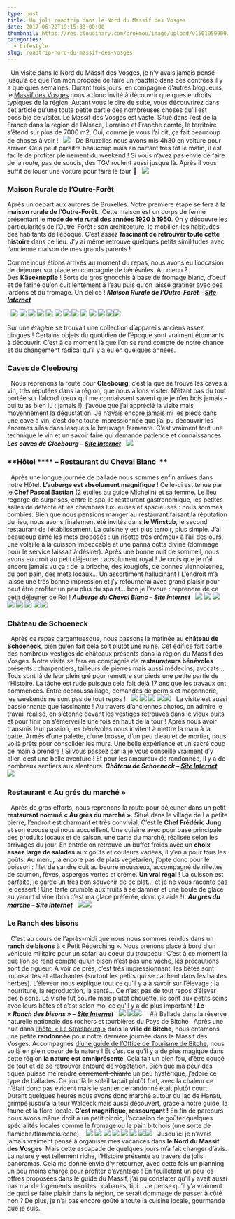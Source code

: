```yaml
---
type: post
title: Un joli roadtrip dans le Nord du Massif des Vosges
date: 2017-06-22T19:15:33+00:00
thumbnail: https://res.cloudinary.com/crokmou/image/upload/v1501959900/voyage-nord-massif-vosges-france-chateau-sch%C5%93neck-crokmou-blog-cuisine-voyage-belgique-10.jpg
categories: 
  - Lifestyle
slug: roadtrip-nord-du-massif-des-vosges
---
```


  Un visite dans le Nord du Massif des Vosges, je n’y avais jamais pensé jusqu’à ce que l’on mon propose de faire un roadtrip dans ces contrées il y a quelques semaines. Durant trois jours, en compagnie d’autres blogueurs, le [Massif des Vosges](http://www.massif-des-vosges.com) nous a donc invité à découvrir quelques endroits typiques de la région. Autant vous le dire de suite, vous découvrirez dans cet article qu’une toute petite partie des nombreuses choses qu’il est possible de visiter. Le Massif des Vosges est vaste. Situé dans l’est de la France dans la region de l’Alsace, Lorraine et Franche comté, le territoire s’étend sur plus de 7000 m2\. Oui, comme je vous l’ai dit, ça fait beaucoup de choses à voir !   ![](https://res.cloudinary.com/crokmou/image/upload/v1501959854/Carte-2.jpg)   De Bruxelles nous avons mis 4h30 en voiture pour arriver. Cela peut paraitre beaucoup mais en partant très tôt le matin, il est facile de profiter pleinement du weekend ! Si vous n’avez pas envie de faire de la route, pas de soucis, des TGV roulent aussi jusque là. Après il vous suffit de louer une voiture pour faire le tour 🙂   ![](https://res.cloudinary.com/crokmou/image/upload/v1501959846/Carte-1-3.jpg)  

### Maison Rurale de l’Outre-Forêt

Après un départ aux aurores de Bruxelles. Notre première étape se fera à la **maison rurale de l’Outre-Forêt**.  Cette maison est un corps de ferme présentant le **mode de vie rural des années 1920 à 1950**. On y découvre les particularités de l’Outre-Forêt : son architecture, le mobilier, les habitudes des habitants de l’époque. C’est assez **fascinant de retrouver toute cette histoire** dans ce lieu. J’y ai même retrouvé quelques petits similitudes avec l’ancienne maison de mes grands parents !

Comme nous étions arrivés au moment du repas, nous avons eu l’occasion de déjeuner sur place en compagnie de bénévoles. Au menu ? Des **Käseknepfle** ! Sorte de gros gnocchis à base de fromage blanc, d’oeuf et de farine qu’on cuit lentement à l’eau puis qu’on laisse gratiner avec des lardons et du fromage. Un délice ! **_Maison Rurale de l’Outre-Forêt – [Site Internet](http://www.maison-rurale.fr)_**

  ![](https://res.cloudinary.com/crokmou/image/upload/v1501959919/voyage-nord-massif-vosges-france-maison-rurale-outre-forest-crokmou-blog-cuisine-voyage-belgique-3.jpg) ![](https://res.cloudinary.com/crokmou/image/upload/v1501959918/voyage-nord-massif-vosges-france-maison-rurale-outre-forest-crokmou-blog-cuisine-voyage-belgique-4.jpg) ![](https://res.cloudinary.com/crokmou/image/upload/v1501959919/voyage-nord-massif-vosges-france-maison-rurale-outre-forest-crokmou-blog-cuisine-voyage-belgique-5.jpg) ![](https://res.cloudinary.com/crokmou/image/upload/v1501959928/voyage-nord-massif-vosges-france-maison-rurale-outre-forest-crokmou-blog-cuisine-voyage-belgique-2.jpg) ![](https://res.cloudinary.com/crokmou/image/upload/v1501959918/voyage-nord-massif-vosges-france-maison-rurale-outre-forest-crokmou-blog-cuisine-voyage-belgique-1.jpg) ![](https://res.cloudinary.com/crokmou/image/upload/v1501959939/voyage-nord-massif-vosges-france-maison-rurale-outre-forest-crokmou-blog-cuisine-voyage-belgique-6.jpg) ![](https://res.cloudinary.com/crokmou/image/upload/v1501959926/voyage-nord-massif-vosges-france-maison-rurale-outre-forest-crokmou-blog-cuisine-voyage-belgique-7.jpg) ![](https://res.cloudinary.com/crokmou/image/upload/v1501959923/voyage-nord-massif-vosges-france-maison-rurale-outre-forest-crokmou-blog-cuisine-voyage-belgique-8.jpg) ![](https://res.cloudinary.com/crokmou/image/upload/v1501959924/voyage-nord-massif-vosges-france-maison-rurale-outre-forest-crokmou-blog-cuisine-voyage-belgique-10.jpg) ![](https://res.cloudinary.com/crokmou/image/upload/v1501959928/voyage-nord-massif-vosges-france-maison-rurale-outre-forest-crokmou-blog-cuisine-voyage-belgique-11.jpg) ![](https://res.cloudinary.com/crokmou/image/upload/v1501959927/voyage-nord-massif-vosges-france-maison-rurale-outre-forest-crokmou-blog-cuisine-voyage-belgique-12.jpg) ![](https://res.cloudinary.com/crokmou/image/upload/v1501959928/voyage-nord-massif-vosges-france-maison-rurale-outre-forest-crokmou-blog-cuisine-voyage-belgique-13.jpg)![](https://res.cloudinary.com/crokmou/image/upload/v1501959930/voyage-nord-massif-vosges-france-maison-rurale-outre-forest-crokmou-blog-cuisine-voyage-belgique-15.jpg)  

Sur une étagère se trouvait une collection d’appareils anciens assez dingues ! Certains objets du quotidien de l’époque sont vraiment étonnants à découvrir. C’est à ce moment là que l’on se rend compte de notre chance et du changement radical qu’il y a eu en quelques années.

### **Caves de Cleebourg**

  Nous reprenons la route pour **Cleebourg**, c’est là que se trouve les caves à vin, très réputées dans la région, que nous allons visiter. N’étant pas du tout portée sur l’alcool (ceux qui me connaissent savent que je n’en bois jamais – oui tu as bien lu : jamais !), j’avoue que j’ai apprécié la visite mais moyennement la dégustation. Je n’avais encore jamais mi les pieds dans une cave à vin, c’est donc toute impressionnée que j’ai pu découvrir les énormes silos dans lesquels le breuvage fermente. C’est vraiment tout une technique le vin et un savoir faire qui demande patience et connaissances. **_Les caves de Cleebourg – [Site Internet](http://www.cave-cleebourg.com)_**   ![](https://res.cloudinary.com/crokmou/image/upload/v1501959890/voyage-nord-massif-vosges-france-cave-cleebourg-crokmou-blog-cuisine-voyage-belgique.jpg)      

### **Hôtel **** – Restaurant du Cheval Blanc  **

  Après une longue journée de ballade nous sommes enfin arrivés dans notre Hôtel. **L’auberge est absolument magnifique !** Celle-ci est tenue par le **Chef Pascal Bastian** (2 étoiles au guide Michelin) et sa femme. Le lieu regorge de surprises, entre le spa, le restaurant gastronomique, les petites salles de détente et les chambres luxueuses et spacieuses : nous sommes comblés. Bien que nous pensions manger au restaurant faisant la réputation du lieu, nous avons finalement été invités dans **le Winstub**, le second restaurant de l’établissement. La cuisine y est plus terroir, plus simple. J’ai beaucoup aimé les mets proposés : un risotto très crémeux à l’ail des ours, une volaille à la cuisson impeccable et une panna cotta divine (dommage pour le service laissait à désirer). Après une bonne nuit de sommeil, nous avons eu droit au petit déjeuner : absolument royal ! Je crois que je n’ai encore jamais vu ça : de la brioche, des kouglofs, de bonnes viennoiseries, du bon pain, des mets locaux… Un assortiment hallucinant ! L’endroit m’a laissé une très bonne impression et j’y retournerai avec grand plaisir pour peut être profiter un peu plus du spa et… bon je l’avoue : reprendre de ce petit déjeuner de Roi ! _**Auberge du Cheval Blanc – [Site Internet](http://www.au-cheval-blanc.fr)**_   ![](https://res.cloudinary.com/crokmou/image/upload/v1501959911/voyage-nord-massif-vosges-france-hotel-cheval-blanc-lembach-crokmou-blog-cuisine-voyage-belgique-4.jpg) ![](https://res.cloudinary.com/crokmou/image/upload/v1501959903/voyage-nord-massif-vosges-france-hotel-cheval-blanc-lembach-crokmou-blog-cuisine-voyage-belgique-3.jpg) ![](https://res.cloudinary.com/crokmou/image/upload/v1501959915/voyage-nord-massif-vosges-france-hotel-cheval-blanc-lembach-crokmou-blog-cuisine-voyage-belgique-5.jpg) ![](https://res.cloudinary.com/crokmou/image/upload/v1501959911/voyage-nord-massif-vosges-france-hotel-cheval-blanc-lembach-crokmou-blog-cuisine-voyage-belgique.jpg) ![](https://res.cloudinary.com/crokmou/image/upload/v1501959911/voyage-nord-massif-vosges-france-hotel-cheval-blanc-lembach-crokmou-blog-cuisine-voyage-belgique-7.jpg) ![](https://res.cloudinary.com/crokmou/image/upload/v1501959911/voyage-nord-massif-vosges-france-hotel-cheval-blanc-lembach-crokmou-blog-cuisine-voyage-belgique-8.jpg) ![](https://res.cloudinary.com/crokmou/image/upload/v1501959905/voyage-nord-massif-vosges-france-hotel-cheval-blanc-lembach-crokmou-blog-cuisine-voyage-belgique-2.jpg)![](https://res.cloudinary.com/crokmou/image/upload/v1501959911/voyage-nord-massif-vosges-france-hotel-cheval-blanc-lembach-crokmou-blog-cuisine-voyage-belgique-9.jpg)      

### **Château de Schoeneck**

  Après ce repas gargantuesque, nous passons la matinée au **château de Schoeneck**, bien qu’en fait cela soit plutôt une ruine. Cet édifice fait partie des nombreux vestiges de châteaux présents dans la région du Massif des Vosges. Notre visite se fera en compagnie de **restaurateurs bénévoles** présents : charpentiers, tailleurs de pierres mais aussi médecins, avocats… Tous sont là de leur plein gré pour remettre sur pieds une petite partie de l’Histoire. La tâche est rude puisque cela fait déjà 17 ans que les travaux ont commencés. Entre débroussaillage, demandes de permis et maçonnerie, les weekends ne sont pas de tout repos !   ![](https://res.cloudinary.com/crokmou/image/upload/v1501959897/voyage-nord-massif-vosges-france-chateau-sch%C5%93neck-crokmou-blog-cuisine-voyage-belgique-2.jpg) ![](https://res.cloudinary.com/crokmou/image/upload/v1501959895/voyage-nord-massif-vosges-france-chateau-sch%C5%93neck-crokmou-blog-cuisine-voyage-belgique-1.jpg) ![](https://res.cloudinary.com/crokmou/image/upload/v1501959895/voyage-nord-massif-vosges-france-chateau-sch%C5%93neck-crokmou-blog-cuisine-voyage-belgique-7.jpg) ![](https://res.cloudinary.com/crokmou/image/upload/v1501959904/voyage-nord-massif-vosges-france-chateau-sch%C5%93neck-crokmou-blog-cuisine-voyage-belgique-3.jpg)![](https://res.cloudinary.com/crokmou/image/upload/v1501959906/voyage-nord-massif-vosges-france-chateau-sch%C5%93neck-crokmou-blog-cuisine-voyage-belgique-12.jpg)   La visite est aussi passionnante que fascinante ! Au travers d’anciennes photos, on admire le travail réalisé, on s’étonne devant les vestiges retrouvés dans le vieux puits et pour finir on s’émerveille une fois en haut de la tour ! Après nous avoir transmis leur passion, les bénévoles nous invitent à mettre la main à la patte. Armés d’une palette, d’une brosse, d’un peu d’eau et de mortier, nous voilà prêts pour consolider les murs. Une belle expérience et un sacré coup de main à prendre ! Si vous passez par là je vous conseille vraiment d’y aller, c’est une belle aventure ! Et pour les amoureux de randonnée, il y a de nombreux sentiers aux alentours. **_Château de Schoeneck – [Site Internet](http://chateau.schoeneck.free.fr/)_**   ![](https://res.cloudinary.com/crokmou/image/upload/v1501959904/voyage-nord-massif-vosges-france-chateau-sch%C5%93neck-crokmou-blog-cuisine-voyage-belgique-17.jpg)      

### **Restaurant « Au grés du marché »**

  Après de gros efforts, nous reprenons la route pour déjeuner dans un petit **restaurant nommé « Au grès du marché »**. Situé dans le village de La petite pierre, l’endroit est charmant et très convivial. C’est le **Chef Frédéric Jung** et son épouse qui nous accueillent. Une cuisine avec pour base principale des produits locaux et de saison, une carte du marché, réalisée selon les arrivages du jour. En entrée on retrouve un buffet froids avec un **choix assez large de salades** aux goûts et couleurs variées, il y’en a pour tous les goûts. Au menu, là encore pas de plats végétarien, j’opte donc pour le poisson : filet de sandre cuit au beurre mousseux, accompagné de rillettes de saumon, fèves, asperges vertes et crème. **Un vrai régal** ! La cuisson est parfaite, je garde un très bon souvenir de ce plat… et je ne vous raconte pas le dessert ! Une tarte crumble aux fruits à se damner et une boule de glace au yaourt divine (bon c’est ma glace préférée, donc ça aide !). _**Au grès du marché – [Site Internet](https://www.augresdumarche.fr)**_   ![](https://res.cloudinary.com/crokmou/image/upload/v1501959952/voyage-nord-massif-vosges-france-restaurant-au-gre%CC%80s-du-marche-petite-pierre-crokmou-blog-cuisine-voyage-belgique.jpg)![](https://res.cloudinary.com/crokmou/image/upload/v1501959945/voyage-nord-massif-vosges-france-restaurant-au-gre%CC%80s-du-marche-petite-pierre-crokmou-blog-cuisine-voyage-belgique-2.jpg)    

### **Le Ranch des bisons**

  C’est au cours de l’après-midi que nous nous sommes rendus dans un **ranch de bisons** à « Petit Réderching ». Nous prenons place à bord d’un véhicule militaire pour un safari au coeur du troupeau ! C’est à ce moment là que l’on se rend compte qu’un bison n’est pas une vache, les précautions sont de rigueur. A voir de près, c’est très impressionnant, les bêtes sont imposantes et attachantes (surtout les petits qui se cachent dans les hautes herbes). L’éleveur nous explique tout ce qu’il y a à savoir sur l’élevage : la nourriture, la reproduction, la santé… Ce n’est pas de tout repos d’élever des bisons. La visite fût courte mais plutôt chouette, ils sont aux petits soins avec leurs bêtes et c’est selon moi ce qu’il y a de plus important ! _**Le « Ranch des bisons » – [Site Internet](http://www.ranchdesbisons.com)**_   ![](https://res.cloudinary.com/crokmou/image/upload/v1501959933/voyage-nord-massif-vosges-france-ranch-bisons-crokmou-blog-cuisine-voyage-belgique-1.jpg) ![](https://res.cloudinary.com/crokmou/image/upload/v1501959934/voyage-nord-massif-vosges-france-ranch-bisons-crokmou-blog-cuisine-voyage-belgique-2.jpg)![](https://res.cloudinary.com/crokmou/image/upload/v1501959952/voyage-nord-massif-vosges-france-ranch-bisons-crokmou-blog-cuisine-voyage-belgique-4.jpg)     ## Ballade dans la réserve naturelle nationale des rochers et tourbières du Pays de Bitche   Après une nuit dans [l’hôtel « Le Strasbourg »](http://www.le-strasbourg.fr) dans la **ville de Bitche**, nous entamons une petite **randonnée** pour notre dernière journée dans le Massif des Vosges. Accompagnés [d’une guide de l’Office de Tourisme de Bitche](https://www.tourisme-paysdebitche.fr/), nous voilà en plein coeur de la nature ! Et c’est ce qu’il y a de plus magique dans cette région **la nature est omniprésente**. Cela fait un bien fou, d’être coupé de tout et de se retrouver entouré de végétation. Bien que ma peur des tiques puisse me rendre <del>carrément chiante</del> un peu hystérique, j’adore ce type de ballades. Ce jour là le soleil tapait plutôt fort, avec la chaleur ce n’était donc pas évident mais le sentier de randonné était plutôt court. Durant quelques heures nous avons donc marché autour du lac de Hanau, grimpé jusqu’à la tour Waldeck mais aussi découvert, grâce à notre guide, la faune et la flore locale. **C’est magnifique, ressourçant !** En fin de parcours nous avons même droit à un petit picnic, l’occasion de goûter quelques spécialités locales comme le fromage ou le pain bitchois (une sorte de flamiche/flammekueche).   ![](https://res.cloudinary.com/crokmou/image/upload/v1501959946/voyage-nord-massif-vosges-france-reserve-naturelle-bitche-crokmou-blog-cuisine-voyage-belgique.jpg) ![](https://res.cloudinary.com/crokmou/image/upload/v1501959940/voyage-nord-massif-vosges-france-reserve-naturelle-bitche-crokmou-blog-cuisine-voyage-belgique-3.jpg) ![](https://res.cloudinary.com/crokmou/image/upload/v1501959953/voyage-nord-massif-vosges-france-reserve-naturelle-bitche-crokmou-blog-cuisine-voyage-belgique-4.jpg) ![](https://res.cloudinary.com/crokmou/image/upload/v1501959946/voyage-nord-massif-vosges-france-reserve-naturelle-bitche-crokmou-blog-cuisine-voyage-belgique-6.jpg) ![](https://res.cloudinary.com/crokmou/image/upload/v1501959942/voyage-nord-massif-vosges-france-reserve-naturelle-bitche-crokmou-blog-cuisine-voyage-belgique-7.jpg) ![](https://res.cloudinary.com/crokmou/image/upload/v1501959949/voyage-nord-massif-vosges-france-reserve-naturelle-bitche-crokmou-blog-cuisine-voyage-belgique-9.jpg) ![](https://res.cloudinary.com/crokmou/image/upload/v1501959939/voyage-nord-massif-vosges-france-reserve-naturelle-bitche-crokmou-blog-cuisine-voyage-belgique-8.jpg)![](https://res.cloudinary.com/crokmou/image/upload/v1501959950/voyage-nord-massif-vosges-france-reserve-naturelle-bitche-crokmou-blog-cuisine-voyage-belgique-10.jpg)   Jusqu’ici je n’avais jamais vraiment pensé à organiser mes vacances dans **le Nord du Massif des Vosges**. Mais cette escapade de quelques jours m’a fait changer d’avis. La nature y est tellement riche, l’Histoire présente au travers de jolis panoramas. Cela me donne envie d’y retourner, avec cette fois un planning un peu moins chargé pour profiter d’avantage ! En feuilletant un peu les offres proposées dans le guide du Massif, j’ai pu constater qu’il y avait aussi pas mal de logements insolites : cabanes, tipi… Je pense qu’il y’a vraiment de quoi se faire plaisir dans la région, ce serait dommage de passer à côté non ? De plus, je n’ai pas encore goûté à toute la cuisine locale, gourmande que je suis.